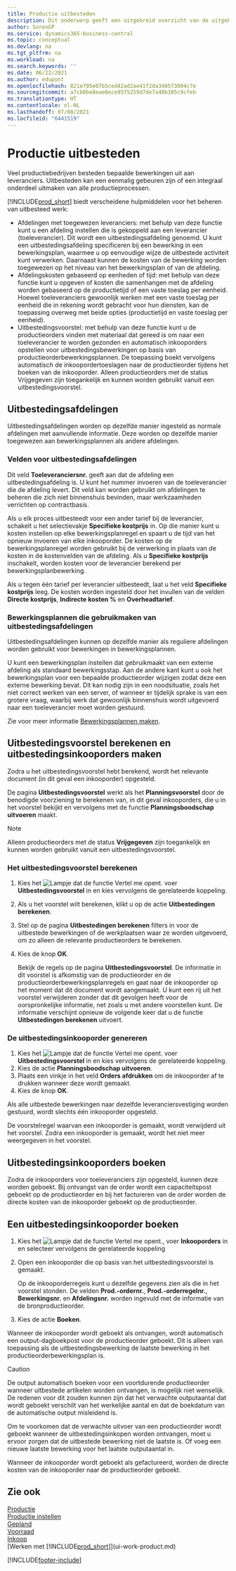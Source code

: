 ```yaml
---
title: Productie uitbesteden
description: Dit onderwerp geeft een uitgebreid overzicht van de uitgebreide functionaliteit van uitbesteding in Business Central, inclusief afdelingsvelden en bewerkingsplannen.
author: SorenGP
ms.service: dynamics365-business-central
ms.topic: conceptual
ms.devlang: na
ms.tgt_pltfrm: na
ms.workload: na
ms.search.keywords: ''
ms.date: 06/22/2021
ms.author: edupont
ms.openlocfilehash: 821e705e07b5ced42ad2ae41f2da340573004c7e
ms.sourcegitcommit: a7cb0be8eae6ece95f5259d7de7a48b385c9cfeb
ms.translationtype: HT
ms.contentlocale: nl-NL
ms.lasthandoff: 07/08/2021
ms.locfileid: "6441519"
---
```

# <a name="subcontract-manufacturing"></a>Productie uitbesteden
Veel productiebedrijven besteden bepaalde bewerkingen uit aan leveranciers. Uitbesteden kan een eenmalig gebeuren zijn of een integraal onderdeel uitmaken van alle productieprocessen.

[!INCLUDE[prod_short](includes/prod_short.md)] biedt verscheidene hulpmiddelen voor het beheren van uitbesteed werk:  

- Afdelingen met toegewezen leveranciers: met behulp van deze functie kunt u een afdeling instellen die is gekoppeld aan een leverancier (toeleverancier). Dit wordt een uitbestedingsafdeling genoemd. U kunt een uitbestedingsafdeling specificeren bij een bewerking in een bewerkingsplan, waarmee u op eenvoudige wijze de uitbestede activiteit kunt verwerken. Daarnaast kunnen de kosten van de bewerking worden toegewezen op het niveau van het bewerkingsplan of van de afdeling.  
- Afdelingskosten gebaseerd op eenheden of tijd: met behulp van deze functie kunt u opgeven of kosten die samenhangen met de afdeling worden gebaseerd op de productietijd of een vaste toeslag per eenheid. Hoewel toeleveranciers gewoonlijk werken met een vaste toeslag per eenheid die in rekening wordt gebracht voor hun diensten, kan de toepassing overweg met beide opties (productietijd en vaste toeslag per eenheid).  
- Uitbestedingsvoorstel: met behulp van deze functie kunt u de productieorders vinden met materiaal dat gereed is om naar een toeleverancier te worden gezonden en automatisch inkooporders opstellen voor uitbestedingsbewerkingen op basis van productieorderbewerkingsplannen. De toepassing boekt vervolgens automatisch de inkoopordertoeslagen naar de productieorder tijdens het boeken van de inkooporder. Alleen productieorders met de status Vrijgegeven zijn toegankelijk en kunnen worden gebruikt vanuit een uitbestedingsvoorstel.  

## <a name="subcontract-work-centers"></a>Uitbestedingsafdelingen  
Uitbestedingsafdelingen worden op dezelfde manier ingesteld as normale afdelingen met aanvullende informatie. Deze worden op dezelfde manier toegewezen aan bewerkingsplannen als andere afdelingen.  

### <a name="subcontract-work-center-fields"></a>Velden voor uitbestedingsafdelingen  
Dit veld **Toeleveranciersnr.** geeft aan dat de afdeling een uitbestedingsafdeling is. U kunt het nummer invoeren van de toeleverancier die de afdeling levert. Dit veld kan worden gebruikt om afdelingen te beheren die zich niet binnenshuis bevinden, maar werkzaamheden verrichten op contractbasis.  

Als u elk proces uitbesteedt voor een ander tarief bij de leverancier, schakelt u het selectievakje **Specifieke kostprijs** in. Op die manier kunt u kosten instellen op elke bewerkingsplanregel en spaart u de tijd van het opnieuw invoeren van elke inkooporder. De kosten op de bewerkingsplanregel worden gebruikt bij de verwerking in plaats van de kosten in de kostenvelden van de afdeling. Als u **Specifieke kostprijs** inschakelt, worden kosten voor de leverancier berekend per bewerkingsplanbewerking.  

Als u tegen één tarief per leverancier uitbesteedt, laat u het veld **Specifieke kostprijs** leeg. De kosten worden ingesteld door het invullen van de velden **Directe kostprijs**, **Indirecte kosten %** en **Overheadtarief**.  

### <a name="routings-that-use-subcontract-work-centers"></a>Bewerkingsplannen die gebruikmaken van uitbestedingsafdelingen  
Uitbestedingsafdelingen kunnen op dezelfde manier als reguliere afdelingen worden gebruikt voor bewerkingen in bewerkingsplannen.  

U kunt een bewerkingsplan instellen dat gebruikmaakt van een externe afdeling als standaard bewerkingsstap. Aan de andere kant kunt u ook het bewerkingsplan voor een bepaalde productieorder wijzigen zodat deze een externe bewerking bevat. Dit kan nodig zijn in een noodsituatie, zoals het niet correct werken van een server, of wanneer er tijdelijk sprake is van een grotere vraag, waarbij werk dat gewoonlijk binnenshuis wordt uitgevoerd naar een toeleverancier moet worden gestuurd.  

Zie voor meer informatie [Bewerkingsplannen maken](production-how-to-create-routings.md).  

## <a name="calculate-subcontracting-worksheets-and-create-subcontract-purchase-orders"></a>Uitbestedingsvoorstel berekenen en uitbestedingsinkooporders maken  
Zodra u het uitbestedingsvoorstel hebt berekend, wordt het relevante document (in dit geval een inkooporder) opgesteld.  

De pagina **Uitbestedingsvoorstel** werkt als het **Planningsvoorstel** door de benodigde voorziening te berekenen van, in dit geval inkooporders, die u in het voorstel bekijkt en vervolgens met de functie **Planningsboodschap uitvoeren** maakt.  

> [!NOTE]  
>  Alleen productieorders met de status **Vrijgegeven** zijn toegankelijk en kunnen worden gebruikt vanuit een uitbestedingsvoorstel.  

### <a name="to-calculate-the-subcontracting-worksheet"></a>Het uitbestedingsvoorstel berekenen  
1.  Kies het ![Lampje dat de functie Vertel me opent.](media/ui-search/search_small.png "Vertel me wat u wilt doen") voer **Uitbestedingsvoorstel** in en kies vervolgens de gerelateerde koppeling.  
2.  Als u het voorstel wilt berekenen, klikt u op de actie **Uitbestedingen berekenen**.  
3.  Stel op de pagina **Uitbestedingen berekenen** filters in voor de uitbestede bewerkingen of de werkplaatsen waar ze worden uitgevoerd, om zo alleen de relevante productieorders te berekenen.  
4.  Kies de knop **OK**.  

    Bekijk de regels op de pagina **Uitbestedingsvoorstel**. De informatie in dit voorstel is afkomstig van de productieorder en de productieorderbewerkingsplanregels en gaat naar de inkooporder op het moment dat dit document wordt aangemaakt. U kunt een rij uit het voorstel verwijderen zonder dat dit gevolgen heeft voor de oorspronkelijke informatie, net zoals u met andere voorstellen kunt. De informatie verschijnt opnieuw de volgende keer dat u de functie **Uitbestedingen berekenen** uitvoert.  

### <a name="to-create-the-subcontract-purchase-order"></a>De uitbestedingsinkooporder genereren  
1.  Kies het ![Lampje dat de functie Vertel me opent.](media/ui-search/search_small.png "Vertel me wat u wilt doen") voer **Uitbestedingsvoorstel** in en kies vervolgens de gerelateerde koppeling.  
2.  Kies de actie **Planningsboodschap uitvoeren**.  
3.  Plaats een vinkje in het veld **Orders afdrukken** om de inkooporder af te drukken wanneer deze wordt gemaakt.  
4.  Kies de knop **OK**.  

Als alle uitbestede bewerkingen naar dezelfde leveranciersvestiging worden gestuurd, wordt slechts één inkooporder opgesteld.  

De voorstelregel waarvan een inkooporder is gemaakt, wordt verwijderd uit het voorstel. Zodra een inkooporder is gemaakt, wordt het niet meer weergegeven in het voorstel.  

## <a name="posting-subcontract-purchase-orders"></a>Uitbestedingsinkooporders boeken  
Zodra de inkooporders voor toeleveranciers zijn opgesteld, kunnen deze worden geboekt. Bij ontvangst van de order wordt een capaciteitspost geboekt op de productieorder en bij het factureren van de order worden de directe kosten van de inkooporder geboekt op de productieorder.  

## <a name="to-post-a-subcontract-purchase-order"></a>Een uitbestedingsinkooporder boeken  
1.  Kies het ![Lampje dat de functie Vertel me opent.](media/ui-search/search_small.png "Vertel me wat u wilt doen"), voer **Inkooporders** in en selecteer vervolgens de gerelateerde koppeling  
2.  Open een inkooporder die op basis van het uitbestedingsvoorstel is gemaakt.  

    Op de inkooporderregels kunt u dezelfde gegevens zien als die in het voorstel stonden. De velden **Prod.-ordernr.**, **Prod.-orderregelnr.**, **Bewerkingsnr.** en **Afdelingsnr.** worden ingevuld met de informatie van de bronproductieorder.  

3.  Kies de actie **Boeken**.  

Wanneer de inkooporder wordt geboekt als ontvangen, wordt automatisch een output-dagboekpost voor de productieorder geboekt. Dit is alleen van toepassing als de uitbestedingsbewerking de laatste bewerking in het productieorderbewerkingsplan is.  

> [!CAUTION]  
>  De output automatisch boeken voor een voortdurende productieorder wanneer uitbestede artikelen worden ontvangen, is mogelijk niet wenselijk. De redenen voor dit zouden kunnen zijn dat het verwachte outputaantal dat wordt geboekt verschilt van het werkelijke aantal en dat de boekdatum van de automatische output misleidend is.  
>   
>  Om te voorkomen dat de verwachte uitvoer van een productieorder wordt geboekt wanneer de uitbestedingsinkopen worden ontvangen, moet u ervoor zorgen dat de uitbestede bewerking niet de laatste is. Of voeg een nieuwe laatste bewerking voor het laatste outputaantal in.  

Wanneer de inkooporder wordt geboekt als gefactureerd, worden de directe kosten van de inkooporder naar de productieorder geboekt.  

## <a name="see-also"></a>Zie ook  
[Productie](production-manage-manufacturing.md)    
[Productie instellen](production-configure-production-processes.md)  
[Gepland](production-planning.md)      
[Voorraad](inventory-manage-inventory.md)  
[Inkoop](purchasing-manage-purchasing.md)  
[Werken met [!INCLUDE[prod_short](includes/prod_short.md)]](ui-work-product.md)


[!INCLUDE[footer-include](includes/footer-banner.md)]
